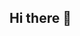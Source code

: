 ## Hi there 👋

<!--
**mutiara-ramadhanti/mutiara-ramadhanti** is a ✨ _special_ ✨ repository because its `README.md` (this file) appears on your GitHub profile.

Here are some ideas to get you started:

- 🔭 I’m currently a student in universitas jenderal soedirman
- 🌱 I’m currently learning informatics
- 👯 I’m looking to collaborate on 
- 🤔 I’m looking for help with 
- 💬 Ask me about 
- 📫 How to reach me:
instagram :
linkediln :
- 😄 Pronouns: she/her
- ⚡ Fun fact: ...
-->
